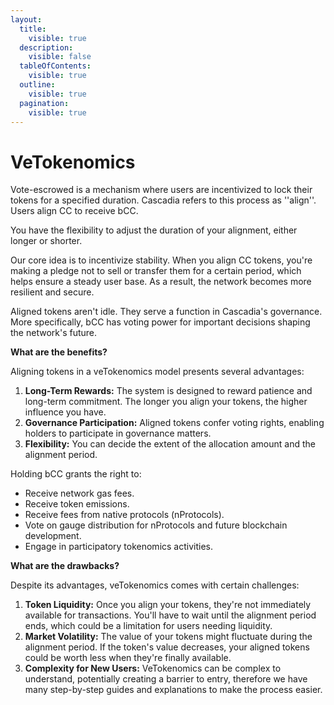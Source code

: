 ```yaml
---
layout:
  title:
    visible: true
  description:
    visible: false
  tableOfContents:
    visible: true
  outline:
    visible: true
  pagination:
    visible: true
---
```


# VeTokenomics

Vote-escrowed is a mechanism where users are incentivized to lock their tokens for a specified duration. Cascadia refers to this process as ''align''. Users align CC to receive bCC.

You have the flexibility to adjust the duration of your alignment, either longer or shorter.

Our core idea is to incentivize stability. When you align CC tokens, you're making a pledge not to sell or transfer them for a certain period, which helps ensure a steady user base. As a result, the network becomes more resilient and secure.

Aligned tokens aren't idle. They serve a function in Cascadia's governance. More specifically, bCC has voting power for important decisions shaping the network's future.



**What are the benefits?**

Aligning tokens in a veTokenomics model presents several advantages:

1. **Long-Term Rewards:** The system is designed to reward patience and long-term commitment. The longer you align your tokens, the higher influence you have.
2. **Governance Participation:** Aligned tokens confer voting rights, enabling holders to participate in governance matters.&#x20;
3. **Flexibility:** You can decide the extent of the allocation amount and the alignment period.

Holding bCC grants the right to:

* Receive network gas fees.
* Receive token emissions.
* Receive fees from native protocols (nProtocols).
* Vote on gauge distribution for nProtocols and future blockchain development.
* Engage in participatory tokenomics activities.



**What are the drawbacks?**

Despite its advantages, veTokenomics comes with certain challenges:

1. **Token Liquidity:** Once you align your tokens, they're not immediately available for transactions. You'll have to wait until the alignment period ends, which could be a limitation for users needing liquidity.
2. **Market Volatility:** The value of your tokens might fluctuate during the alignment period. If the token's value decreases, your aligned tokens could be worth less when they're finally available.
3. **Complexity for New Users:** VeTokenomics can be complex to understand, potentially creating a barrier to entry, therefore we have many step-by-step guides and explanations to make the process easier.
